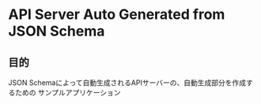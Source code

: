 
# API Server Auto Generated from JSON Schema

## 目的
JSON Schemaによって自動生成されるAPIサーバーの、自動生成部分を作成するための
サンプルアプリケーション

